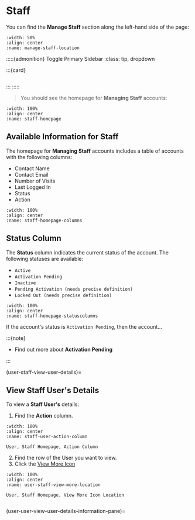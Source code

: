 
# Staff 


You can find the **Manage Staff** section along the left-hand side of the page:

```{lazyfigure} ../../_static/solo_app/User/Staff/manage-staff-location.webp
:width: 50%
:align: center
:name: manage-staff-location
```

:::::{admonition} Toggle Primary Sidebar
:class: tip, dropdown


:::{card}


```{include} ../../QuickTips/TogglePrimarySidebar.md
```

:::
:::::



> You should see the homepage for **Managing Staff** accounts:


```{lazyfigure} ../../_static/solo_app/User/Staff/staff-homepage.webp
:width: 100%
:align: center
:name: staff-homepage
```



## Available Information for Staff


The homepage for **Managing Staff** accounts includes a table of accounts with the following columns:

- Contact Name
- Contact Email
- Number of Visits
- Last Logged In
- Status
- Action


```{lazyfigure} ../../_static/solo_app/User/Staff/staff-homepage-columns.webp
:width: 100%
:align: center
:name: staff-homepage-columns
```



## Status Column


The **Status** column indicates the current status of the account. The following statuses are available:

- `Active`
- `Activation Pending`
- `Inactive`
- `Pending Activation (needs precise definition)`
- `Locked Out (needs precise definition)`


```{lazyfigure} ../../_static/solo_app/User/Staff/staff-homepage-columns-status-column.webp
:width: 100%
:align: center
:name: staff-homepage-statuscolumns
```


If the account's status is `Activation Pending`, then the account...


:::{note}

- Find out more about **Activation Pending**

:::

(user-staff-view-user-details)=
## View Staff User's Details


To view a **Staff User's** details:


1. Find the **Action** column.


```{lazyfigure} ../../_static/solo_app/User/Staff/staff-homepage-columns-action-location.webp
:width: 100%
:align: center
:name: staff-user-action-column

User, Staff Homepage, Action Column
```

2. Find the row of the User you want to view.
3. Click the [View More Icon](#view-more-icon)


```{lazyfigure} ../../_static/solo_app/User/Staff/staff-homepage-columns-view-user-details-location.webp
:width: 100%
:align: center
:name: user-staff-view-more-location

User, Staff Homepage, View More Icon Location
```


```{include} ../../Universal/UserDetails/user-details-page.md
```

(user-user-view-user-details-information-pane)=

```{include} ../../Universal/information-pane.md
```

```{include} ../../Universal/UserDetails/view-user-details-accounts-tab.md
```





